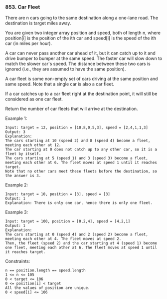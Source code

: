 ### 853. Car Fleet

There are n cars going to the same destination along a one-lane road. The destination is target miles away.

You are given two integer array position and speed, both of length n, where position[i] is the position of the ith car and speed[i] is the speed of the ith car (in miles per hour).

A car can never pass another car ahead of it, but it can catch up to it and drive bumper to bumper at the same speed. The faster car will slow down to match the slower car's speed. The distance between these two cars is ignored (i.e., they are assumed to have the same position).

A car fleet is some non-empty set of cars driving at the same position and same speed. Note that a single car is also a car fleet.

If a car catches up to a car fleet right at the destination point, it will still be considered as one car fleet.

Return the number of car fleets that will arrive at the destination.

Example 1:

    Input: target = 12, position = [10,8,0,5,3], speed = [2,4,1,1,3]
    Output: 3
    Explanation:
    The cars starting at 10 (speed 2) and 8 (speed 4) become a fleet, meeting each other at 12.
    The car starting at 0 does not catch up to any other car, so it is a fleet by itself.
    The cars starting at 5 (speed 1) and 3 (speed 3) become a fleet, meeting each other at 6. The fleet moves at speed 1 until it reaches target.
    Note that no other cars meet these fleets before the destination, so the answer is 3.

Example 2:

    Input: target = 10, position = [3], speed = [3]
    Output: 1
    Explanation: There is only one car, hence there is only one fleet.

Example 3:

    Input: target = 100, position = [0,2,4], speed = [4,2,1]
    Output: 1
    Explanation:
    The cars starting at 0 (speed 4) and 2 (speed 2) become a fleet, meeting each other at 4. The fleet moves at speed 2.
    Then, the fleet (speed 2) and the car starting at 4 (speed 1) become one fleet, meeting each other at 6. The fleet moves at speed 1 until it reaches target.

Constraints:

    n == position.length == speed.length
    1 <= n <= 105
    0 < target <= 106
    0 <= position[i] < target
    All the values of position are unique.
    0 < speed[i] <= 106
